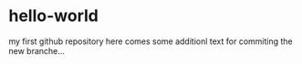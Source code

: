 # hello-world
my first github repository
here comes some additionl text for commiting the new branche...
